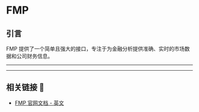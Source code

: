 # FMP

## 引言

FMP 提供了一个简单且强大的接口，专注于为金融分析提供准确、实时的市场数据和公司财务信息。

---

---

## 相关链接 🔗

- [FMP 官网文档 - 英文](https://site.financialmodelingprep.com/developer/docs)
